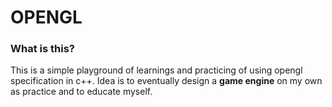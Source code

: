 # OPENGL

### What is this?

This is a simple playground of learnings and practicing of using opengl specification in c++. Idea is to eventually design a **game engine** on my own
as practice and to educate myself.

